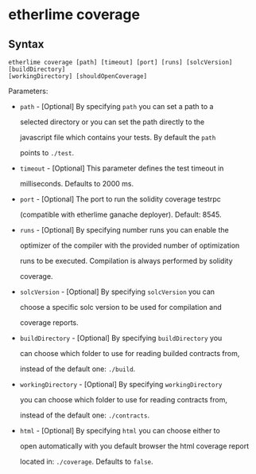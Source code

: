 # etherlime coverage

## Syntax

```text
etherlime coverage [path] [timeout] [port] [runs] [solcVersion] [buildDirectory]
[workingDirectory] [shouldOpenCoverage]
```

Parameters:

* `path` - \[Optional\] By specifying `path` you can set a path to a

  selected directory or you can set the path directly to the

  javascript file which contains your tests. By default the `path`

  points to `./test`.

* `timeout` - \[Optional\] This parameter defines the test timeout in

  milliseconds. Defaults to 2000 ms.

* `port` - \[Optional\] The port to run the solidity coverage testrpc

  \(compatible with etherlime ganache deployer\). Default: 8545.

* `runs` - \[Optional\] By specifying number runs you can enable the

  optimizer of the compiler with the provided number of optimization

  runs to be executed. Compilation is always performed by solidity

  coverage.

* `solcVersion` - \[Optional\] By specifying `solcVersion` you can

  choose a specific solc version to be used for compilation and

  coverage reports.

* `buildDirectory` - \[Optional\] By specifying `buildDirectory` you

  can choose which folder to use for reading builded contracts from,

  instead of the default one: `./build`.

* `workingDirectory` - \[Optional\] By specifying `workingDirectory`

  you can choose which folder to use for reading contracts from,

  instead of the default one: `./contracts`.

* `html` - \[Optional\] By specifying `html` you can choose either to

  open automatically with you default browser the html coverage report

  located in: `./coverage`. Defaults to `false`.

